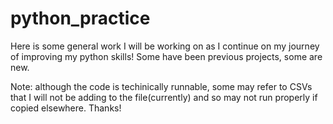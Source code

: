 # python_practice

Here is some general work I will be working on as I continue on my journey of improving my python skills! Some have been previous projects, some are new. 

Note: although the code is techinically runnable, some may refer to CSVs that I will not be adding to the file(currently) and so may not run properly if copied elsewhere. Thanks! 

